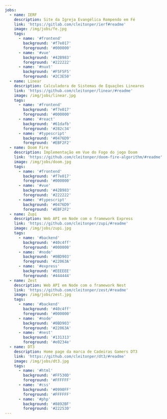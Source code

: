 ```yaml
---
jobs:
  - name: IERF
    description: Site da Igreja Evangélica Rompendo em Fé
    link: 'https://gitlab.com/cleitonper/ierf#readme'
    image: /img/jobs/fe.jpg
    tags:
      - name: '#frontend'
        background: '#f7e017'
        foreground: '#000000'
      - name: '#vue'
        background: '#42B983'
        foreground: '#222222'
      - name: '#nuxt'
        background: '#F5F5F5'
        foreground: '#2C3E50'
  - name: Linear
    description: Calculadora de Sistemas de Equações Lineares
    link: 'https://github.com/cleitonper/linear/#readme'
    image: /img/jobs/linear.jpg
    tags:
      - name: '#frontend'
        background: '#f7e017'
        foreground: '#000000'
      - name: '#react'
        background: '#61dafb'
        foreground: '#282c34'
      - name: '#typescript'
        background: '#0476D9'
        foreground: '#EBF2F2'
  - name: Doom Fire
    description: Implementação em Vue do Fogo do jogo Doom
    link: 'https://github.com/cleitonper/doom-fire-algorithm/#readme'
    image: /img/jobs/doom.jpg
    tags:
      - name: '#frontend'
        background: '#f7e017'
        foreground: '#000000'
      - name: '#vue'
        background: '#42B983'
        foreground: '#222222'
      - name: '#typescript'
        background: '#0476D9'
        foreground: '#EBF2F2'
  - name: Zupi
    description: Web API em Node com o framework Express
    link: 'https://github.com/cleitonper/zupi/#readme'
    image: /img/jobs/zupi.jpg
    tags:
      - name: '#backend'
        background: '#40c4ff'
        foreground: '#000000'
      - name: '#node'
        background: '#0BD903'
        foreground: '#22063A'
      - name: '#express'
        background: '#EEEEEE'
        foreground: '#444444'
  - name: Zest
    description: Web API em Node com o framework Nest
    link: 'https://github.com/cleitonper/zest/#readme'
    image: /img/jobs/zest.jpg
    tags:
      - name: '#backend'
        background: '#40c4ff'
        foreground: '#000000'
      - name: '#node'
        background: '#0BD903'
        foreground: '#22063A'
      - name: '#nest'
        background: '#131313'
        foreground: '#e0234e'
  - name: DT3
    description: Home page da marca de Cadeiras Gamers DT3
    link: 'https://github.com/cleitonper/dt3/#readme'
    image: /img/jobs/dt3.jpg
    tags:
      - name: '#html'
        background: '#FF530D'
        foreground: '#FFFFFF'
      - name: '#css'
        background: '#0990FF'
        foreground: '#FFFFFF'
      - name: '#php'
        background: '#8892BF'
        foreground: '#222530'
---
```

